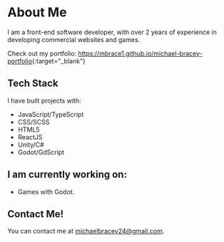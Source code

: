 # About Me
I am a front-end software developer, with over 2 years of experience in developing commercial websites and games.

Check out my portfolio: <https://mbrace1.github.io/michael-bracey-portfolio>{:target="_blank"}

## Tech Stack
I have built projects with:

* JavaScript/TypeScript
* CSS/SCSS
* HTML5
* ReactJS
* Unity/C#
* Godot/GdScript

## I am currently working on:

* Games with Godot.

## Contact Me!

You can contact me at michaelbracey24@gmail.com.
